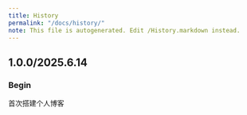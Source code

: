 ```yaml
---
title: History
permalink: "/docs/history/"
note: This file is autogenerated. Edit /History.markdown instead.
---
```


## 1.0.0/2025.6.14

### Begin
首次搭建个人博客